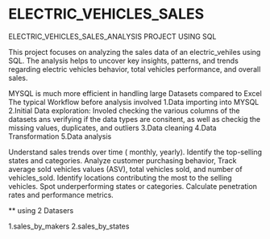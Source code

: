 # ELECTRIC_VEHICLES_SALES
ELECTRIC_VEHICLES_SALES_ANALYSIS PROJECT USING SQL

This project focuses on analyzing the sales data of an electric_vehiles using SQL. The analysis helps to uncover key insights, patterns, and trends regarding electric vehicles behavior, total vehicles performance, and overall sales.

MYSQL is much more efficient in handling large Datasets compared to Excel
The typical Workflow before analysis involved
1.Data importing into MYSQL
2.Initial Data exploration: Involed checking the various columns of the datasets ans verifying if the data types are consitent, as well as 
checkig the missing values, duplicates, and outliers
3.Data cleaning
4.Data Transformation
5.Data analysis

Understand sales trends over time ( monthly, yearly). Identify the top-selling states and categories. Analyze customer purchasing behavior, Track average sold vehicles values (ASV), total vehicles sold, and number of vehicles_sold. Identify locations contributing the most to the selling vehicles. Spot underperforming states or categories. Calculate penetration rates and performance metrics.

** using 2 Datasers

1.sales_by_makers
2.sales_by_states

